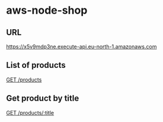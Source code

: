 # aws-node-shop

## URL
https://x5v9mdp3ne.execute-api.eu-north-1.amazonaws.com

## List of products
[GET /products](https://x5v9mdp3ne.execute-api.eu-north-1.amazonaws.com/products)

## Get product by title
[GET /products/:title](https://x5v9mdp3ne.execute-api.eu-north-1.amazonaws.com/products/oranges)
